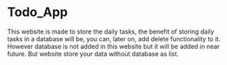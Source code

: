 # Todo_App

This website is made  to store the daily tasks, the benefit of storing daily tasks in a database will be, you can, later on, add delete functionality to it.
However database is not added in this website but it will be added in near future. But website store your data without database as list.
